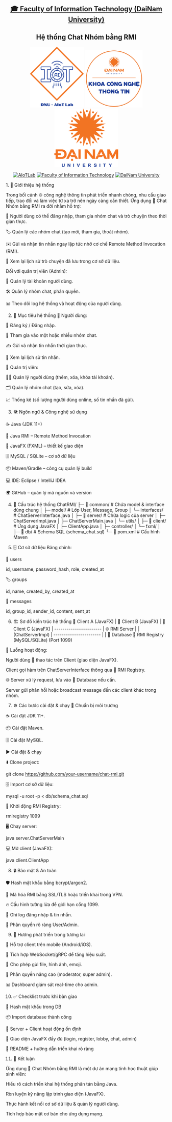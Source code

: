<h2 align="center">
    <a href="https://dainam.edu.vn/vi/khoa-cong-nghe-thong-tin">
    🎓 Faculty of Information Technology (DaiNam University)
    </a>
</h2>
<h2 align="center">
  Hệ thống Chat Nhóm bằng RMI
</h2>
<div align="center">
    <p align="center">
        <img src="docs/aiotlab_logo.png" alt="AIoTLab Logo" width="170"/>
        <img src="docs/fitdnu_logo.png" alt="AIoTLab Logo" width="180"/>
        <img src="docs/dnu_logo.png" alt="DaiNam University Logo" width="200"/>
    </p>

[![AIoTLab](https://img.shields.io/badge/AIoTLab-green?style=for-the-badge)](https://www.facebook.com/DNUAIoTLab)
[![Faculty of Information Technology](https://img.shields.io/badge/Faculty%20of%20Information%20Technology-blue?style=for-the-badge)](https://dainam.edu.vn/vi/khoa-cong-nghe-thong-tin)
[![DaiNam University](https://img.shields.io/badge/DaiNam%20University-orange?style=for-the-badge)](https://dainam.edu.vn)

</div>
1. 📖 Giới thiệu hệ thống

Trong bối cảnh 🌐 công nghệ thông tin phát triển nhanh chóng, nhu cầu giao tiếp, trao đổi và làm việc từ xa trở nên ngày càng cần thiết.
Ứng dụng 💬 Chat Nhóm bằng RMI ra đời nhằm hỗ trợ:

👥 Người dùng có thể đăng nhập, tham gia nhóm chat và trò chuyện theo thời gian thực.

🏷️ Quản lý các nhóm chat (tạo mới, tham gia, thoát nhóm).

✉️ Gửi và nhận tin nhắn ngay lập tức nhờ cơ chế Remote Method Invocation (RMI).

📜 Xem lại lịch sử trò chuyện đã lưu trong cơ sở dữ liệu.

Đối với quản trị viên (Admin):

👤 Quản lý tài khoản người dùng.

🛠️ Quản lý nhóm chat, phân quyền.

📊 Theo dõi log hệ thống và hoạt động của người dùng.

2. 🎯 Mục tiêu hệ thống
🔹 Người dùng:

📝 Đăng ký / Đăng nhập.

💬 Tham gia vào một hoặc nhiều nhóm chat.

✍️ Gửi và nhận tin nhắn thời gian thực.

📜 Xem lại lịch sử tin nhắn.

🔹 Quản trị viên:

🧑‍💻 Quản lý người dùng (thêm, xóa, khóa tài khoản).

🗂️ Quản lý nhóm chat (tạo, sửa, xóa).

📈 Thống kê (số lượng người dùng online, số tin nhắn đã gửi).

3. 🛠️ Ngôn ngữ & Công nghệ sử dụng

☕ Java (JDK 11+)

🔗 Java RMI – Remote Method Invocation

🎨 JavaFX (FXML) – thiết kế giao diện

🗄️ MySQL / SQLite – cơ sở dữ liệu

📦 Maven/Gradle – công cụ quản lý build

💻 IDE: Eclipse / IntelliJ IDEA

🌍 GitHub – quản lý mã nguồn và version

4. 📂 Cấu trúc hệ thống
ChatRMI/
├─ 📁 common/        # Chứa model & interface dùng chung
│   ├─ model/        # Lớp User, Message, Group
│   └─ interfaces/   # ChatServerInterface.java
│
├─ 📁 server/        # Chứa logic của server
│   ├─ ChatServerImpl.java
│   ├─ ChatServerMain.java
│   └─ utils/
│
├─ 📁 client/        # Ứng dụng JavaFX
│   ├─ ClientApp.java
│   ├─ controller/
│   └─ fxml/
│
├─ 📁 db/            # Schema SQL (schema_chat.sql)
└─ 📄 pom.xml        # Cấu hình Maven

5. 🗄️ Cơ sở dữ liệu
Bảng chính:

👤 users

id, username, password_hash, role, created_at

🏷️ groups

id, name, created_by, created_at

💬 messages

id, group_id, sender_id, content, sent_at

6. 🏗️ Sơ đồ kiến trúc hệ thống
         👤 Client A (JavaFX)
               |
         👤 Client B (JavaFX)
               |
         👤 Client C (JavaFX)
               |
        -----------------------
        |     🌐 RMI Server    |
        |  (ChatServerImpl)   |
        -----------------------
          |           |
   📂 Database    📜 RMI Registry
   (MySQL/SQLite)     (Port 1099)


📌 Luồng hoạt động:

Người dùng 👤 thao tác trên Client (giao diện JavaFX).

Client gọi hàm trên ChatServerInterface thông qua 📜 RMI Registry.

🌐 Server xử lý request, lưu vào 📂 Database nếu cần.

Server gửi phản hồi hoặc broadcast message đến các client khác trong nhóm.

7. ⚙️ Các bước cài đặt & chạy
🔧 Chuẩn bị môi trường

☕ Cài đặt JDK 11+.

📦 Cài đặt Maven.

🗄️ Cài đặt MySQL.

▶️ Cài đặt & chạy

⬇️ Clone project:

git clone https://github.com/your-username/chat-rmi.git


🗄️ Import cơ sở dữ liệu:

mysql -u root -p < db/schema_chat.sql


🚀 Khởi động RMI Registry:

rmiregistry 1099


🖥️ Chạy server:

java server.ChatServerMain


💻 Mở client (JavaFX):

java client.ClientApp

8. 🔒 Bảo mật & An toàn

🛡️ Hash mật khẩu bằng bcrypt/argon2.

🔐 Mã hóa RMI bằng SSL/TLS hoặc triển khai trong VPN.

🔥 Cấu hình tường lửa để giới hạn cổng 1099.

📝 Ghi log đăng nhập & tin nhắn.

👥 Phân quyền rõ ràng User/Admin.

9. 🌟 Hướng phát triển trong tương lai

📱 Hỗ trợ client trên mobile (Android/iOS).

📡 Tích hợp WebSocket/gRPC để tăng hiệu suất.

📁 Cho phép gửi file, hình ảnh, emoji.

🔭 Phân quyền nâng cao (moderator, super admin).

📊 Dashboard giám sát real-time cho admin.

10. ✅ Checklist trước khi bàn giao

 🔑 Hash mật khẩu trong DB

 📦 Import database thành công

 🏃 Server + Client hoạt động ổn định

 🎨 Giao diện JavaFX đầy đủ (login, register, lobby, chat, admin)

 📜 README + hướng dẫn triển khai rõ ràng

11. 🏁 Kết luận

Ứng dụng 💬 Chat Nhóm bằng RMI là một dự án mang tính học thuật giúp sinh viên:

Hiểu rõ cách triển khai hệ thống phân tán bằng Java.

Rèn luyện kỹ năng lập trình giao diện (JavaFX).

Thực hành kết nối cơ sở dữ liệu & quản lý người dùng.

Tích hợp bảo mật cơ bản cho ứng dụng mạng.